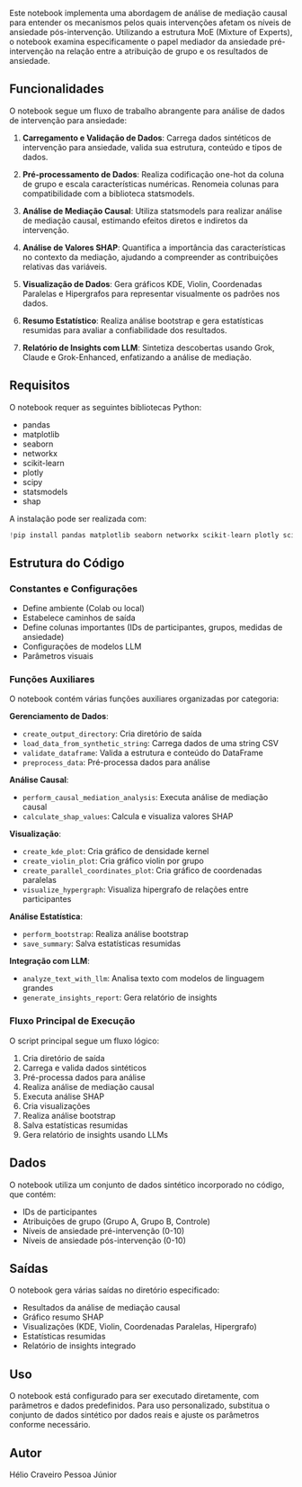 Este notebook implementa uma abordagem de análise de mediação causal para entender os mecanismos pelos quais intervenções afetam os níveis de ansiedade pós-intervenção. Utilizando a estrutura MoE (Mixture of Experts), o notebook examina especificamente o papel mediador da ansiedade pré-intervenção na relação entre a atribuição de grupo e os resultados de ansiedade.

## Funcionalidades

O notebook segue um fluxo de trabalho abrangente para análise de dados de intervenção para ansiedade:

1. **Carregamento e Validação de Dados**: Carrega dados sintéticos de intervenção para ansiedade, valida sua estrutura, conteúdo e tipos de dados.

2. **Pré-processamento de Dados**: Realiza codificação one-hot da coluna de grupo e escala características numéricas. Renomeia colunas para compatibilidade com a biblioteca statsmodels.

3. **Análise de Mediação Causal**: Utiliza statsmodels para realizar análise de mediação causal, estimando efeitos diretos e indiretos da intervenção.

4. **Análise de Valores SHAP**: Quantifica a importância das características no contexto da mediação, ajudando a compreender as contribuições relativas das variáveis.

5. **Visualização de Dados**: Gera gráficos KDE, Violin, Coordenadas Paralelas e Hipergrafos para representar visualmente os padrões nos dados.

6. **Resumo Estatístico**: Realiza análise bootstrap e gera estatísticas resumidas para avaliar a confiabilidade dos resultados.

7. **Relatório de Insights com LLM**: Sintetiza descobertas usando Grok, Claude e Grok-Enhanced, enfatizando a análise de mediação.

## Requisitos

O notebook requer as seguintes bibliotecas Python:

- pandas
- matplotlib
- seaborn
- networkx
- scikit-learn
- plotly
- scipy
- statsmodels
- shap

A instalação pode ser realizada com:

```python
!pip install pandas matplotlib seaborn networkx scikit-learn plotly scipy statsmodels shap
```

## Estrutura do Código

### Constantes e Configurações

- Define ambiente (Colab ou local)
- Estabelece caminhos de saída
- Define colunas importantes (IDs de participantes, grupos, medidas de ansiedade)
- Configurações de modelos LLM
- Parâmetros visuais

### Funções Auxiliares

O notebook contém várias funções auxiliares organizadas por categoria:

**Gerenciamento de Dados**:
- `create_output_directory`: Cria diretório de saída
- `load_data_from_synthetic_string`: Carrega dados de uma string CSV
- `validate_dataframe`: Valida a estrutura e conteúdo do DataFrame
- `preprocess_data`: Pré-processa dados para análise

**Análise Causal**:
- `perform_causal_mediation_analysis`: Executa análise de mediação causal
- `calculate_shap_values`: Calcula e visualiza valores SHAP

**Visualização**:
- `create_kde_plot`: Cria gráfico de densidade kernel
- `create_violin_plot`: Cria gráfico violin por grupo
- `create_parallel_coordinates_plot`: Cria gráfico de coordenadas paralelas
- `visualize_hypergraph`: Visualiza hipergrafo de relações entre participantes

**Análise Estatística**:
- `perform_bootstrap`: Realiza análise bootstrap
- `save_summary`: Salva estatísticas resumidas

**Integração com LLM**:
- `analyze_text_with_llm`: Analisa texto com modelos de linguagem grandes
- `generate_insights_report`: Gera relatório de insights

### Fluxo Principal de Execução

O script principal segue um fluxo lógico:

1. Cria diretório de saída
2. Carrega e valida dados sintéticos
3. Pré-processa dados para análise
4. Realiza análise de mediação causal
5. Executa análise SHAP
6. Cria visualizações
7. Realiza análise bootstrap
8. Salva estatísticas resumidas
9. Gera relatório de insights usando LLMs

## Dados

O notebook utiliza um conjunto de dados sintético incorporado no código, que contém:
- IDs de participantes
- Atribuições de grupo (Grupo A, Grupo B, Controle)
- Níveis de ansiedade pré-intervenção (0-10)
- Níveis de ansiedade pós-intervenção (0-10)

## Saídas

O notebook gera várias saídas no diretório especificado:
- Resultados da análise de mediação causal
- Gráfico resumo SHAP
- Visualizações (KDE, Violin, Coordenadas Paralelas, Hipergrafo)
- Estatísticas resumidas
- Relatório de insights integrado

## Uso

O notebook está configurado para ser executado diretamente, com parâmetros e dados predefinidos. Para uso personalizado, substitua o conjunto de dados sintético por dados reais e ajuste os parâmetros conforme necessário.

## Autor

Hélio Craveiro Pessoa Júnior
